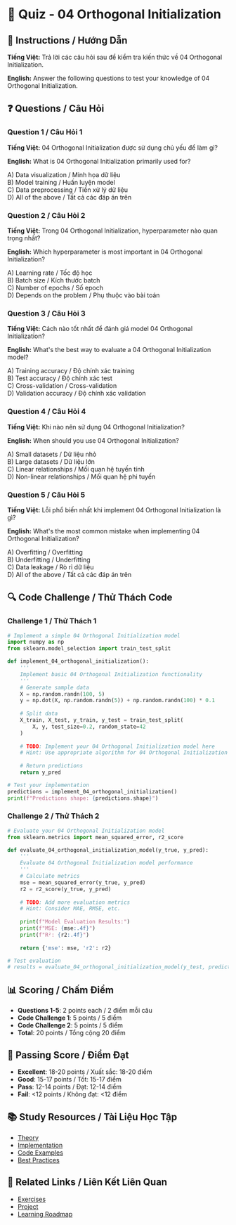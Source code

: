 # 🧠 Quiz - 04 Orthogonal Initialization

## 📝 Instructions / Hướng Dẫn

**Tiếng Việt:** Trả lời các câu hỏi sau để kiểm tra kiến thức về 04 Orthogonal Initialization.

**English:** Answer the following questions to test your knowledge of 04 Orthogonal Initialization.

## ❓ Questions / Câu Hỏi

### Question 1 / Câu Hỏi 1
**Tiếng Việt:** 04 Orthogonal Initialization được sử dụng chủ yếu để làm gì?

**English:** What is 04 Orthogonal Initialization primarily used for?

A) Data visualization / Minh họa dữ liệu  
B) Model training / Huấn luyện model  
C) Data preprocessing / Tiền xử lý dữ liệu  
D) All of the above / Tất cả các đáp án trên

### Question 2 / Câu Hỏi 2
**Tiếng Việt:** Trong 04 Orthogonal Initialization, hyperparameter nào quan trọng nhất?

**English:** Which hyperparameter is most important in 04 Orthogonal Initialization?

A) Learning rate / Tốc độ học  
B) Batch size / Kích thước batch  
C) Number of epochs / Số epoch  
D) Depends on the problem / Phụ thuộc vào bài toán

### Question 3 / Câu Hỏi 3
**Tiếng Việt:** Cách nào tốt nhất để đánh giá model 04 Orthogonal Initialization?

**English:** What's the best way to evaluate a 04 Orthogonal Initialization model?

A) Training accuracy / Độ chính xác training  
B) Test accuracy / Độ chính xác test  
C) Cross-validation / Cross-validation  
D) Validation accuracy / Độ chính xác validation

### Question 4 / Câu Hỏi 4
**Tiếng Việt:** Khi nào nên sử dụng 04 Orthogonal Initialization?

**English:** When should you use 04 Orthogonal Initialization?

A) Small datasets / Dữ liệu nhỏ  
B) Large datasets / Dữ liệu lớn  
C) Linear relationships / Mối quan hệ tuyến tính  
D) Non-linear relationships / Mối quan hệ phi tuyến

### Question 5 / Câu Hỏi 5
**Tiếng Việt:** Lỗi phổ biến nhất khi implement 04 Orthogonal Initialization là gì?

**English:** What's the most common mistake when implementing 04 Orthogonal Initialization?

A) Overfitting / Overfitting  
B) Underfitting / Underfitting  
C) Data leakage / Rò rỉ dữ liệu  
D) All of the above / Tất cả các đáp án trên

## 🔍 Code Challenge / Thử Thách Code

### Challenge 1 / Thử Thách 1
```python
# Implement a simple 04 Orthogonal Initialization model
import numpy as np
from sklearn.model_selection import train_test_split

def implement_04_orthogonal_initialization():
    '''
    Implement basic 04 Orthogonal Initialization functionality
    '''
    # Generate sample data
    X = np.random.randn(100, 5)
    y = np.dot(X, np.random.randn(5)) + np.random.randn(100) * 0.1
    
    # Split data
    X_train, X_test, y_train, y_test = train_test_split(
        X, y, test_size=0.2, random_state=42
    )
    
    # TODO: Implement your 04 Orthogonal Initialization model here
    # Hint: Use appropriate algorithm for 04 Orthogonal Initialization
    
    # Return predictions
    return y_pred

# Test your implementation
predictions = implement_04_orthogonal_initialization()
print(f"Predictions shape: {predictions.shape}")
```

### Challenge 2 / Thử Thách 2
```python
# Evaluate your 04 Orthogonal Initialization model
from sklearn.metrics import mean_squared_error, r2_score

def evaluate_04_orthogonal_initialization_model(y_true, y_pred):
    '''
    Evaluate 04 Orthogonal Initialization model performance
    '''
    # Calculate metrics
    mse = mean_squared_error(y_true, y_pred)
    r2 = r2_score(y_true, y_pred)
    
    # TODO: Add more evaluation metrics
    # Hint: Consider MAE, RMSE, etc.
    
    print(f"Model Evaluation Results:")
    print(f"MSE: {mse:.4f}")
    print(f"R²: {r2:.4f}")
    
    return {'mse': mse, 'r2': r2}

# Test evaluation
# results = evaluate_04_orthogonal_initialization_model(y_test, predictions)
```

## 📊 Scoring / Chấm Điểm

- **Questions 1-5**: 2 points each / 2 điểm mỗi câu
- **Code Challenge 1**: 5 points / 5 điểm
- **Code Challenge 2**: 5 points / 5 điểm
- **Total**: 20 points / Tổng cộng 20 điểm

## 🎯 Passing Score / Điểm Đạt

- **Excellent**: 18-20 points / Xuất sắc: 18-20 điểm
- **Good**: 15-17 points / Tốt: 15-17 điểm  
- **Pass**: 12-14 points / Đạt: 12-14 điểm
- **Fail**: <12 points / Không đạt: <12 điểm

## 📚 Study Resources / Tài Liệu Học Tập

- [Theory](./THEORY_04_orthogonal_initialization.md)
- [Implementation](./IMPLEMENTATION_04_orthogonal_initialization.md)
- [Code Examples](./CODE_EXAMPLES_04_orthogonal_initialization.md)
- [Best Practices](./BEST_PRACTICES_04_orthogonal_initialization.md)

## 🔗 Related Links / Liên Kết Liên Quan

- [Exercises](./EXERCISES_04_orthogonal_initialization.md)
- [Project](./PROJECT_04_orthogonal_initialization.md)
- [Learning Roadmap](./LEARNING_ROADMAP_04_orthogonal_initialization.md)
